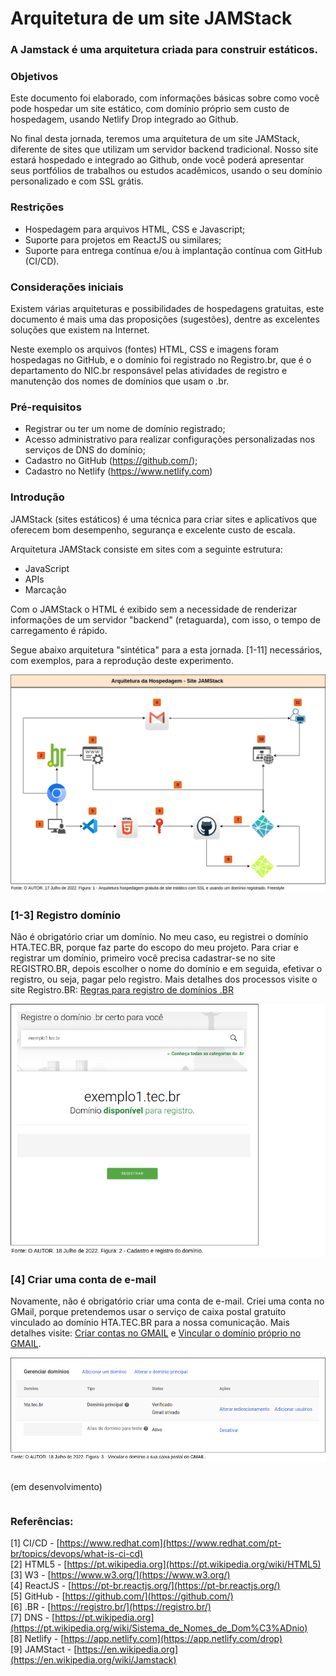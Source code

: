 # Arquitetura de um site JAMStack

### A Jamstack é uma arquitetura criada para construir estáticos.

### Objetivos

Este documento foi elaborado, com informações básicas sobre como você pode hospedar um site estático, com domínio próprio sem custo de hospedagem, usando Netlify Drop integrado ao Github.

No final desta jornada, teremos uma arquitetura de um site JAMStack, diferente de sites que utilizam um servidor backend tradicional. Nosso site estará hospedado e integrado ao Github, onde você poderá apresentar seus portfólios de trabalhos ou estudos acadêmicos, usando o seu domínio personalizado e com SSL grátis.

### Restrições

- Hospedagem para arquivos HTML, CSS e Javascript;
- Suporte para projetos em ReactJS ou similares;
- Suporte para entrega contínua e/ou à implantação contínua com GitHub (CI/CD).

### Considerações iniciais

Existem várias arquiteturas e possibilidades de hospedagens gratuitas, este documento é mais uma das proposições (sugestões), dentre as excelentes soluções que existem na Internet.

Neste exemplo os arquivos (fontes) HTML, CSS e imagens foram hospedagas no GitHub, e o domínio foi registrado no Registro.br, que é o departamento do NIC.br responsável pelas atividades de registro e manutenção dos nomes de domínios que usam o .br.

### Pré-requisitos

- Registrar ou ter um nome de domínio registrado;
- Acesso administrativo para realizar configurações personalizadas nos serviços de DNS do domínio;
- Cadastro no GitHub (https://github.com/);
- Cadastro no Netlify (https://www.netlify.com)

### Introdução

JAMStack (sites estáticos) é uma técnica para criar sites e aplicativos que oferecem bom desempenho, segurança e excelente custo de escala.

Arquitetura JAMStack consiste em sites com a seguinte estrutura:

- JavaScript
- APIs
- Marcação

Com o JAMStack o HTML é exibido sem a necessidade de renderizar informações de um servidor "backend" (retaguarda), com isso, o tempo de carregamento é rápido.

Segue abaixo arquitetura "sintética" para a esta jornada. [1-11] necessários, com exemplos, para a reprodução deste experimento.

![](img/arquitetura_hospedagem_site.png)

### [1-3] Registro domínio

Não é obrigatório criar um domínio. No meu caso, eu registrei o domínio HTA.TEC.BR, porque faz parte do escopo do meu projeto. Para criar e registrar um domínio, primeiro você precisa cadastrar-se no site REGISTRO.BR, depois escolher o nome do domínio e em seguida, efetivar o registro, ou seja, pagar pelo registro. Mais detalhes dos processos visite o site Registro.BR: [Regras para registro de domínios .BR](https://registro.br/dominio/regras/)

![](img/registro_dominio.png)

### [4] Criar uma conta de e-mail

Novamente, não é obrigatório criar uma conta de e-mail. Criei uma conta no GMail, porque pretendemos usar o serviço de caixa postal gratuito vinculado ao domínio HTA.TEC.BR para a nossa comunicação. Mais detalhes visite: [Criar contas no GMAIL](https://support.google.com/mail/answer/56256?hl=pt-BR) e [Vincular o domínio próprio no GMAIL](https://support.google.com/a/answer/140034?hl=pt-BR).

![](img/dominio_gmail.png)

```python

```

(em desenvolvimento)

```python

```

### Referências:

[1] CI/CD - [https://www.redhat.com](https://www.redhat.com/pt-br/topics/devops/what-is-ci-cd)<br>
[2] HTML5 - [https://pt.wikipedia.org](https://pt.wikipedia.org/wiki/HTML5)<br>
[3] W3 - [https://www.w3.org/](https://www.w3.org/)<br>
[4] ReactJS - [https://pt-br.reactjs.org/](https://pt-br.reactjs.org/)<br>
[5] GitHub - [https://github.com/](https://github.com/)<br>
[6] .BR - [https://registro.br/](https://registro.br/)<br>
[7] DNS - [https://pt.wikipedia.org](https://pt.wikipedia.org/wiki/Sistema_de_Nomes_de_Dom%C3%ADnio)<br>
[8] Netlify - [https://app.netlify.com](https://app.netlify.com/drop)<br>
[9] JAMStact - [https://en.wikipedia.org](https://en.wikipedia.org/wiki/Jamstack)

```python

```
